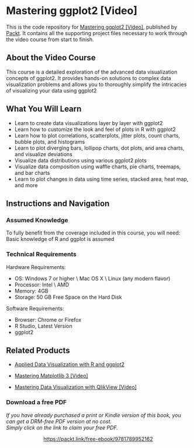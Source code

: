 # Mastering ggplot2 [Video]
This is the code repository for [Mastering ggplot2 [Video]](https://www.packtpub.com/big-data-and-business-intelligence/mastering-ggplot2-video?utm_source=github&utm_medium=repository&utm_campaign=9781789952162), published by [Packt](https://www.packtpub.com/?utm_source=github). It contains all the supporting project files necessary to work through the video course from start to finish.
## About the Video Course
This course is a detailed exploration of the advanced data visualization concepts of ggplot2. It provides hands-on solutions to complex data visualization problems and allows you to thoroughly simplify the intricacies of visualizing your data using ggplot2

<H2>What You Will Learn</H2>
<DIV class=book-info-will-learn-text>
<UL>
<LI>Learn to create data visualizations layer by layer with ggplot2 
<LI>Learn how to customize the look and feel of plots in R with ggplot2 
<LI>Learn how to plot correlations, scatterplots, jitter plots, count charts, bubble plots, and histograms 
<LI>Learn to plot diverging bars, lollipop charts, dot plots, and area charts, and visualize deviations 
<LI>Visualize data distributions using various ggplot2 plots 
<LI>Visualize data composition using waffle charts, pie charts, treemaps, and bar charts 
<LI>Learn to plot changes in data using time series, stacked area, heat map, and more </LI></UL></DIV>

## Instructions and Navigation
### Assumed Knowledge
To fully benefit from the coverage included in this course, you will need:<br/>
Basic knowledge of R and ggplot is assumed
### Technical Requirements
Hardware Requirements:<br/>
<UL>
<LI>OS: Windows 7 or higher \ Mac OS X \ Linux (any modern flavor) </LI>
<LI>Processor: Intel \ AMD</LI>
<LI>Memory: 4GB</LI>
<LI>Storage: 50 GB Free Space on the Hard Disk</LI> </UL>

Software Requirements:<br/>
<UL>
<LI>Browser: Chrome or Firefox</LI>
<LI>R Studio, Latest Version</LI>
<LI>ggplot2</LI></UL>

## Related Products
* [Applied Data Visualization with R and ggplot2](https://www.packtpub.com/big-data-and-business-intelligence/applied-data-visualization-r-and-ggplot2-0?utm_source=github&utm_medium=repository&utm_campaign=9781789808476)

* [Mastering Matplotlib 3 [Video]](https://www.packtpub.com/big-data-and-business-intelligence/mastering-matplotlib-3-video?utm_source=github&utm_medium=repository&utm_campaign=9781789958928)

* [Mastering Data Visualization with QlikView [Video]](https://www.packtpub.com/big-data-and-business-intelligence/mastering-data-visualization-qlikview-video?utm_source=github&utm_medium=repository&utm_campaign=9781789955002)

### Download a free PDF

 <i>If you have already purchased a print or Kindle version of this book, you can get a DRM-free PDF version at no cost.<br>Simply click on the link to claim your free PDF.</i>
<p align="center"> <a href="https://packt.link/free-ebook/9781789952162">https://packt.link/free-ebook/9781789952162 </a> </p>